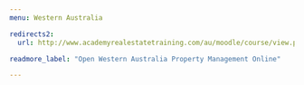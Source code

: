 ```yaml
---
menu: Western Australia

redirects2:
  url: http://www.academyrealestatetraining.com/au/moodle/course/view.php?id=122

readmore_label: "Open Western Australia Property Management Online"

---
```

